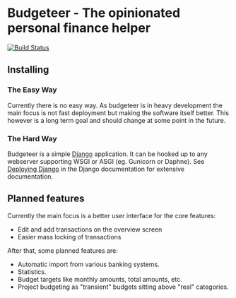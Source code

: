 # Budgeteer - The opinionated personal finance helper

[![Build Status](https://travis-ci.org/Friedenspanzer/budgeteer.svg?branch=master)](https://travis-ci.org/Friedenspanzer/budgeteer)

## Installing

### The Easy Way

Currently there is no easy way.
As budgeteer is in heavy development the main focus is not fast deployment but making the software itself better.
This however is a long term goal and should change at some point in the future.

### The Hard Way

Budgeteer is a simple [Django](https://www.djangoproject.com/) application.
It can be hooked up to any webserver supporting WSGI or ASGI (eg. Gunicorn or Daphne).
See [Deploying Django](https://docs.djangoproject.com/en/3.0/howto/deployment/) in the Django documentation for extensive documentation.

## Planned features

Currently the main focus is a better user interface for the core features:

  * Edit and add transactions on the overview screen
  * Easier mass locking of transactions

After that, some planned features are:

  * Automatic import from various banking systems.
  * Statistics.
  * Budget targets like monthly amounts, total amounts, etc.
  * Project budgeting as "transient" budgets sitting above "real" categories.
